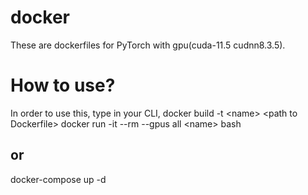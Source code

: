 # docker

These are dockerfiles for PyTorch with gpu(cuda-11.5 cudnn8.3.5).

# How to use?
In order to use this, type in your CLI,
docker build -t \<name\> \<path to Dockerfile\>
docker run -it --rm --gpus all \<name\> bash
  
## or
docker-compose up -d
 
